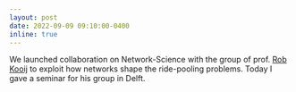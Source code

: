 ```yaml
---
layout: post
date: 2022-09-09 09:10:00-0400
inline: true
---
```


We launched collaboration on Network-Science with the group of prof. 
[Rob Kooij](https://www.nas.ewi.tudelft.nl/index.php/rob-kooij) to exploit how networks shape the ride-pooling problems. 
Today I gave a seminar for his group in Delft. 
